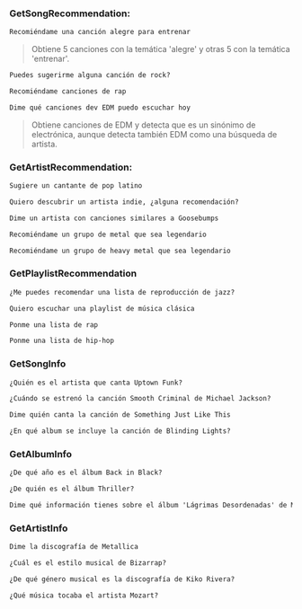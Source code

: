 ### GetSongRecommendation:
```txt
Recomiéndame una canción alegre para entrenar
```
> Obtiene 5 canciones con la temática 'alegre' y otras 5 con la temática 'entrenar'.
```txt
Puedes sugerirme alguna canción de rock?
```
```txt
Recomiéndame canciones de rap
```
```txt
Dime qué canciones dev EDM puedo escuchar hoy
```
> Obtiene canciones de EDM y detecta que es un sinónimo de electrónica, aunque detecta también EDM como una búsqueda de artista.

### GetArtistRecommendation:
```txt
Sugiere un cantante de pop latino
```
```txt
Quiero descubrir un artista indie, ¿alguna recomendación?
```
```txt
Dime un artista con canciones similares a Goosebumps
```
```txt
Recomiéndame un grupo de metal que sea legendario
```
```txt
Recomiéndame un grupo de heavy metal que sea legendario
```

### GetPlaylistRecommendation
```txt
¿Me puedes recomendar una lista de reproducción de jazz?
```
```txt
Quiero escuchar una playlist de música clásica
```
```txt
Ponme una lista de rap
```
```txt
Ponme una lista de hip-hop
```

### GetSongInfo
```txt
¿Quién es el artista que canta Uptown Funk?
```
```txt
¿Cuándo se estrenó la canción Smooth Criminal de Michael Jackson?
```
```txt
Dime quién canta la canción de Something Just Like This
```
```txt
¿En qué album se incluye la canción de Blinding Lights?
```

### GetAlbumInfo
```txt
¿De qué año es el álbum Back in Black?
```
```txt
¿De quién es el álbum Thriller?
```
```txt
Dime qué información tienes sobre el álbum 'Lágrimas Desordenadas' de Melendi
```

### GetArtistInfo
```txt
Dime la discografía de Metallica
```
```txt
¿Cuál es el estilo musical de Bizarrap?
```
```txt
¿De qué género musical es la discografía de Kiko Rivera?
```
```txt
¿Qué música tocaba el artista Mozart?
```